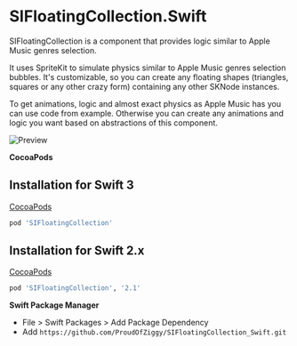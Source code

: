 # SIFloatingCollection.Swift

SIFloatingCollection is a component that provides logic similar to Apple Music genres selection.

It uses SpriteKit to simulate physics similar to Apple Music genres selection bubbles. It's customizable, so you can create any floating shapes (triangles, squares or any other crazy form) containing any other SKNode instances.

To get animations, logic and almost exact physics as Apple Music has you can use code from example. Otherwise you can create any animations and logic you want based on abstractions of this component.

![Preview](http://media.giphy.com/media/3oEdv8UHKz9l788J4Q/giphy.gif)

**CocoaPods**

## Installation for Swift 3

[CocoaPods](http://cocoapods.org)
```ruby
pod 'SIFloatingCollection'
```

## Installation for Swift 2.x

[CocoaPods](http://cocoapods.org)
```ruby
pod 'SIFloatingCollection', '2.1'
```
**Swift Package Manager**

* File > Swift Packages > Add Package Dependency
* Add `https://github.com/ProudOfZiggy/SIFloatingCollection_Swift.git`
